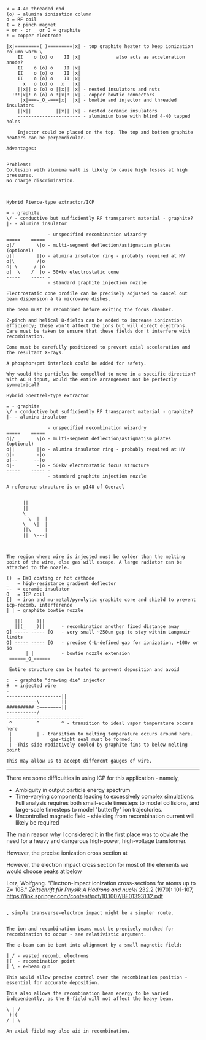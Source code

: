 

```BowtieML
x = 4-40 threaded rod
(o) = alumina ionization column
o = RF coil
I = z pinch magnet
= or - or _ or O = graphite
! = copper electrode

|x|=========( )=========|x| - top graphite heater to keep ionization column warm \
    II    o (o) o    II |x|				also acts as acceleration anode?
    II    o (o) o    II |x|
    II    o (o) o    II |x|
    II    o (o) o    II |x|
      x   o (o) o   x   |x|
    ||x|| o (o) o ||x|| |x|	- nested insulators and nuts
  !!!|x|! o (o) o !|x|! |x| - copper bowtie connectors
     |x|===-_O_-===|x| 	|x|	- bowtie and injector and threaded insulators
    ||x||		  ||x|| |x|	- nested ceramic insulators 
    -----------------------	- aluminium base with blind 4-40 tapped holes
    
    Injector could be placed on the top. The top and bottom graphite heaters can be perpendicular.
    
Advantages:


Problems:
Collision with alumina wall is likely to cause high losses at high pressures.
No charge discrimination.

    
```



```BowtieML
Hybrid Pierce-type extractor/ICP

= - graphite
\/ - conductive but sufficiently RF transparent material - graphite?
|- - alumina insulator

			   - unspecified recombination wizardry
=====    =====
o|/        \|o - multi-segment deflection/astigmatism plates (optional)
o||		   ||o - alumina insulator ring - probably required at HV
o|\        /|o
o| \      / |o
o|  \	 /  |o - 50+kv electrostatic cone
-----    ----- - 
			   - standard graphite injection nozzle
			   
Electrostatic cone profile can be precisely adjusted to cancel out beam dispersion à la microwave dishes.

The beam must be recombined before exiting the focus chamber. 

Z-pinch and helical B-fields can be added to increase ionization efficiency; these won't affect the ions but will direct electrons. Care must be taken to ensure that these fields don't interfere with recombination.

Cone must be carefully positioned to prevent axial acceleration and the resultant X-rays. 

A phosphor+pmt interlock could be added for safety.

Why would the particles be compelled to move in a specific direction? With AC B input, would the entire arrangement not be perfectly symmetrical? 
```




```BowtieML
Hybrid Goertzel-type extractor

= - graphite
\/ - conductive but sufficiently RF transparent material - graphite?
|- - alumina insulator

			   - unspecified recombination wizardry
=====    =====
o|/        \|o - multi-segment deflection/astigmatism plates (optional)
o||		   ||o - alumina insulator ring - probably required at HV
o|-        -|o
o|--      --|o
o|- 	   -|o - 50+kv electrostatic focus structure
-----    ----- - 
			   - standard graphite injection nozzle

A reference structure is on p148 of Goerzel
```
```

```

```
      ||
      ||
      \
        \  |  |
      \   \|  |
      ||\	  |
      ||  \---|
      
          

The region where wire is injected must be colder than the melting point of the wire, else gas will escape. A large radiator can be attached to the nozzle.

```

``` 
()  = BaO coating or hot cathode
_   = high-resistance gradient deflector
--  = ceramic insulator
O   = ICP coil
[] 	= iron and mu-metal/pyrolytic graphite core and shield to prevent icp-recomb. interference
| | = graphite bowtie nozzle

   ||(     )||
   ||(_   _)|| 	    - recombination another fixed distance away
O] ----- ----- [O   - very small ~250um gap to stay within Langmuir limits
O] ----- ----- [O   - precise C-L-defined gap for ionization, +100v or so
	   | |		    - bowtie nozzle extension
 ======_O_======
 
 Entire structure can be heated to prevent deposition and avoid 
```

```
:  = graphite "drawing die" injector
#  = injected wire
- 
--------------------||
-----------\		||
########## :========||
-----------/
----------------------------
 ^   	   ^	    ^ - transition to ideal vapor temperature occurs here
 |         | - transition to melting temperature occurs around here.
 |				gas-tight seal must be formed.
 | -This side radiatively cooled by graphite fins to below melting point

This may allow us to accept different gauges of wire.
```

<hr>

There are some difficulties in using ICP for this application - namely,

- Ambiguity in output particle energy spectrum
- Time-varying components leading to excessively complex simulations. Full analysis requires both small-scale timesteps to model collisions, and large-scale timesteps to model "butterfly" ion trajectories.
- Uncontrolled magnetic field - shielding from recombination current will likely be required

The main reason why I considered it in the first place was to obviate the need for a heavy and dangerous high-power, high-voltage transformer. 



However, the precise ionization cross section at 

However, the electron impact cross section for most of the elements we would choose peaks at below 

Lotz, Wolfgang. "Electron-impact ionization cross-sections for atoms up to Z= 108." *Zeitschrift für Physik A Hadrons and nuclei* 232.2 (1970): 101-107, https://link.springer.com/content/pdf/10.1007/BF01393132.pdf

```

, simple transverse-electron impact might be a simpler route.


```

```
The ion and recombination beams must be precisely matched for recombination to occur - see relativistic argument. 

The e-beam can be bent into alignment by a small magnetic field:

| / - wasted recomb. electrons
|(  - recombination point
| \ - e-beam gun

This would allow precise control over the recombination position - essential for accurate deposition.

This also allows the recombination beam energy to be varied independently, as the B-field will not affect the heavy beam.

\ | /
 )|(
/ | \

An axial field may also aid in recombination.
```



